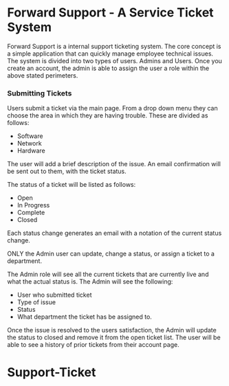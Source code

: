 # Forward Support - A Service Ticket System

Forward Support is a internal support ticketing system. The core concept is a simple application that can quickly manage employee technical issues.  The system is divided into two types of users. Admins and Users. Once you create an account, the admin is able to assign the user a role within the above stated perimeters.  

### Submitting Tickets
Users submit a ticket via the main page. From a drop down menu they can choose the area in which they are having trouble. These are divided as follows:

* Software
* Network
* Hardware

The user will add a brief description of the issue. An email confirmation will be sent out to them, with the ticket status. 

The status of a ticket will be listed as follows:

* Open
* In Progress
* Complete
* Closed

Each status change generates an email with a notation of the current status change.

ONLY the Admin user can update, change a status, or assign a ticket to a department.

The Admin role will see all the current tickets that are currently live and what the actual status is. The Admin will see the following:

* User who submitted ticket
* Type of issue
* Status
* What department the ticket has be assigned to.

Once the issue is resolved to the users satisfaction, the Admin will update the status to closed and remove it from the open ticket list. The user will be able to see a history of prior tickets from their account page.
# Support-Ticket
